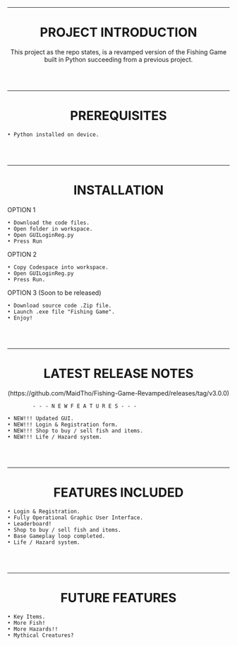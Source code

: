 <br>
<br>

---------------------------------------------------
<h1 align="center">PROJECT INTRODUCTION</h1>
<p align="center"> This project as the repo states, is a revamped version of the Fishing Game built in Python succeeding from a previous project. </p>
<br>
<br> 

---------------------------------------------------
<h1 align="center">PREREQUISITES</h1>

    • Python installed on device. 

<br>
<br>

---------------------------------------------------
<h1 align="center">INSTALLATION</h1>

OPTION 1

    • Download the code files. 
    • Open folder in workspace.
    • Open GUILoginReg.py  
    • Press Run

OPTION 2

    • Copy Codespace into workspace.
    • Open GUILoginReg.py
    • Press Run.

OPTION 3 (Soon to be released)

    • Download source code .Zip file.
    • Launch .exe file "Fishing Game".
    • Enjoy!

<br>
<br>

---------------------------------------------------
<h1 align="center">LATEST RELEASE NOTES</h1>
<p align="center">(https://github.com/MaidTho/Fishing-Game-Revamped/releases/tag/v3.0.0)

            - - - N E W F E A T U R E S - - - 

    • NEW!!! Updated GUI.
    • NEW!!! Login & Registration form.
    • NEW!!! Shop to buy / sell fish and items.
    • NEW!!! Life / Hazard system.
    

</p>
<br>
<br>

---------------------------------------------------
<h1 align="center">FEATURES INCLUDED</h1>

<p align="center">
    
    • Login & Registration.
    • Fully Operational Graphic User Interface.
    • Leaderboard!
    • Shop to buy / sell fish and items.
    • Base Gameplay loop completed.
    • Life / Hazard system.

</p>
<br>
<br>

---------------------------------------------------
<h1 align="center"> FUTURE FEATURES </h1>
<p align="center">
    
    • Key Items.
    • More Fish!
    • More Hazards!!
    • Mythical Creatures?

</p>
<br>
<br>









